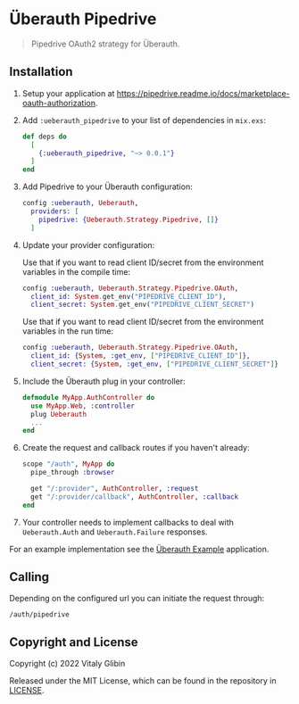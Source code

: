 # Überauth Pipedrive

> Pipedrive OAuth2 strategy for Überauth.

## Installation

1.  Setup your application at https://pipedrive.readme.io/docs/marketplace-oauth-authorization.

2.  Add `:ueberauth_pipedrive` to your list of dependencies in `mix.exs`:

    ```elixir
    def deps do
      [
        {:ueberauth_pipedrive, "~> 0.0.1"}
      ]
    end
    ```

3.  Add Pipedrive to your Überauth configuration:

    ```elixir
    config :ueberauth, Ueberauth,
      providers: [
        pipedrive: {Ueberauth.Strategy.Pipedrive, []}
      ]
    ```

4.  Update your provider configuration:

    Use that if you want to read client ID/secret from the environment
    variables in the compile time:

    ```elixir
    config :ueberauth, Ueberauth.Strategy.Pipedrive.OAuth,
      client_id: System.get_env("PIPEDRIVE_CLIENT_ID"),
      client_secret: System.get_env("PIPEDRIVE_CLIENT_SECRET")
    ```

    Use that if you want to read client ID/secret from the environment
    variables in the run time:

    ```elixir
    config :ueberauth, Ueberauth.Strategy.Pipedrive.OAuth,
      client_id: {System, :get_env, ["PIPEDRIVE_CLIENT_ID"]},
      client_secret: {System, :get_env, ["PIPEDRIVE_CLIENT_SECRET"]}
    ```

5.  Include the Überauth plug in your controller:

    ```elixir
    defmodule MyApp.AuthController do
      use MyApp.Web, :controller
      plug Ueberauth
      ...
    end
    ```

6.  Create the request and callback routes if you haven't already:

    ```elixir
    scope "/auth", MyApp do
      pipe_through :browser

      get "/:provider", AuthController, :request
      get "/:provider/callback", AuthController, :callback
    end
    ```

7.  Your controller needs to implement callbacks to deal with `Ueberauth.Auth` and `Ueberauth.Failure` responses.

For an example implementation see the [Überauth Example](https://github.com/ueberauth/ueberauth_example) application.

## Calling

Depending on the configured url you can initiate the request through:

    /auth/pipedrive


## Copyright and License

Copyright (c) 2022 Vitaly Glibin

Released under the MIT License, which can be found in the repository in [LICENSE](https://github.com/ueberauth/ueberauth_pipedrive/blob/main/LICENSE).